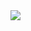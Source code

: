<img src="https://user-images.githubusercontent.com/80210946/208111979-99dba310-8dac-4e24-a1fd-369d59923516.png" />
